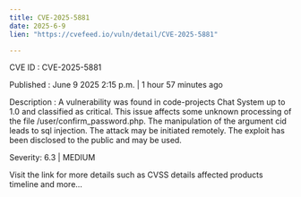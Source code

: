 ```yaml
---
title: CVE-2025-5881
date: 2025-6-9
lien: "https://cvefeed.io/vuln/detail/CVE-2025-5881"

---
```


CVE ID : CVE-2025-5881

Published :  June 9
2025
2:15 p.m. | 1 hour
57 minutes ago

Description : A vulnerability was found in code-projects Chat System up to 1.0 and classified as critical. This issue affects some unknown processing of the file /user/confirm_password.php. The manipulation of the argument cid leads to sql injection. The attack may be initiated remotely. The exploit has been disclosed to the public and may be used.

Severity: 6.3 | MEDIUM

Visit the link for more details
such as CVSS details
affected products
timeline
and more...
